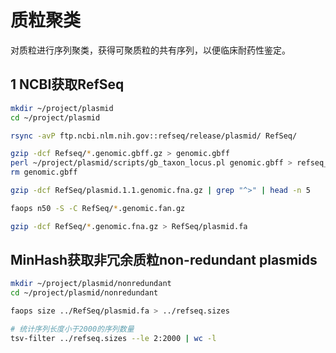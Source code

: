 # 质粒聚类
对质粒进行序列聚类，获得可聚质粒的共有序列，以便临床耐药性鉴定。   

## 1 NCBI获取RefSeq
```bash
mkdir ~/project/plasmid
cd ~/project/plasmid

rsync -avP ftp.ncbi.nlm.nih.gov::refseq/release/plasmid/ RefSeq/

gzip -dcf Refseq/*.genomic.gbff.gz > genomic.gbff
perl ~/project/plasmid/scripts/gb_taxon_locus.pl genomic.gbff > refseq_id_seq.csv
rm genomic.gbff

gzip -dcf RefSeq/plasmid.1.1.genomic.fna.gz | grep "^>" | head -n 5

faops n50 -S -C RefSeq/*.genomic.fan.gz

gzip -dcf RefSeq/*.genomic.fna.gz > RefSeq/plasmid.fa
```

## MinHash获取非冗余质粒non-redundant plasmids
```bash
mkdir ~/project/plasmid/nonredundant
cd ~/project/plasmid/nonredundant

faops size ../RefSeq/plasmid.fa > ../refseq.sizes

# 统计序列长度小于2000的序列数量
tsv-filter ../refseq.sizes --le 2:2000 | wc -l

```

